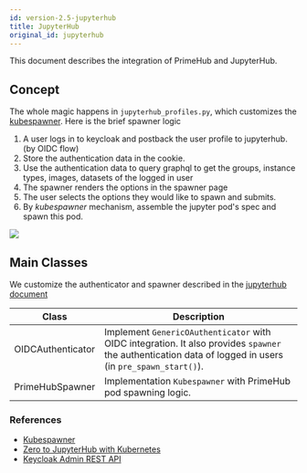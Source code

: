 ```yaml
---
id: version-2.5-jupyterhub
title: JupyterHub
original_id: jupyterhub
---
```


This document describes the integration of PrimeHub and JupyterHub. 

## Concept

The whole magic happens in `jupyterhub_profiles.py`, which customizes the [kubespawner](https://github.com/jupyterhub/kubespawner). Here is the brief spawner logic 


1. A user logs in to keycloak and postback the user profile to jupyterhub. (by OIDC flow)
1. Store the authentication data in the cookie.
1. Use the authentication data to query graphql to get the groups, instance types, images, datasets of the logged in user
1. The spawner renders the options in the spawner page
1. The user selects the options they would like to spawn and submits.
1. By *kubespawner* mechanism, assemble the jupyter pod's spec and spawn this pod.

![](assets/jupyterhub_profiles.png)

## Main Classes

We customize the authenticator and spawner described in the [jupyterhub document](https://jupyterhub.readthedocs.io/en/stable/reference/technical-overview.html)

Class|Description
-----|---
OIDCAuthenticator| Implement `GenericOAuthenticator` with OIDC integration. It also provides `spawner` the authentication data of logged in users (in `pre_spawn_start()`).
PrimeHubSpawner| Implementation `Kubespawner` with PrimeHub pod spawning logic.

### References

- [Kubespawner](https://github.com/jupyterhub/kubespawner)
- [Zero to JupyterHub with Kubernetes](https://zero-to-jupyterhub.readthedocs.io/en/latest/)
- [Keycloak Admin REST API](https://www.keycloak.org/docs-api/6.0/rest-api/index.html)
